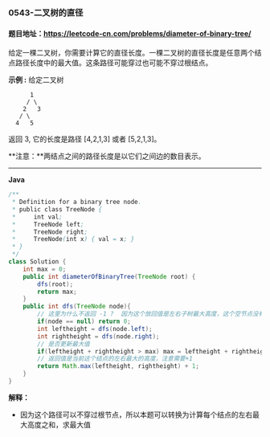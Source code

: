 ### 0543-二叉树的直径

#### 题目地址：https://leetcode-cn.com/problems/diameter-of-binary-tree/

给定一棵二叉树，你需要计算它的直径长度。一棵二叉树的直径长度是任意两个结点路径长度中的最大值。这条路径可能穿过也可能不穿过根结点。



**示例 :**
给定二叉树

          1
         / \
        2   3
       / \     
      4   5    
返回 3, 它的长度是路径 [4,2,1,3] 或者 [5,2,1,3]。



**注意：**两结点之间的路径长度是以它们之间边的数目表示。

---

**Java**

``` java
/**
 * Definition for a binary tree node.
 * public class TreeNode {
 *     int val;
 *     TreeNode left;
 *     TreeNode right;
 *     TreeNode(int x) { val = x; }
 * }
 */
class Solution {
    int max = 0;
    public int diameterOfBinaryTree(TreeNode root) {
        dfs(root);
        return max;
    }
    public int dfs(TreeNode node){
        // 这里为什么不返回 -1 ?  因为这个放回值是左右子树最大高度，这个空节点没有左右子树
        if(node == null) return 0;
        int leftheight = dfs(node.left);
        int rightheight = dfs(node.right);
        // 是否更新最大值
        if(leftheight + rightheight > max) max = leftheight + rightheight;
        // 返回值是当前这个结点的左右最大的高度，注意需要+1
        return Math.max(leftheight, rightheight) + 1;
    }
}
```

**解释：**

- 因为这个路径可以不穿过根节点，所以本题可以转换为计算每个结点的左右最大高度之和，求最大值

